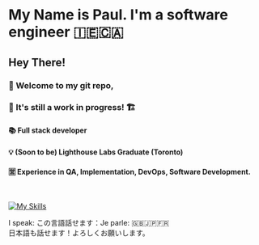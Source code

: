 # My Name is Paul. I'm a software engineer 🇮🇪🇨🇦

 ## Hey There!
 
 ### 👋 Welcome to my git repo,
 ### 👷 It's still a work in progress! 🏗️
 
#### 📚 Full stack developer
#### 💡 (Soon to be) Lighthouse Labs Graduate (Toronto)

#### 🈺 Experience in QA, Implementation, DevOps, Software Development.

<br>

[![My Skills](https://skillicons.dev/icons?i=css,firebase,angular,gcp,git,mysql,github,html,eclipse,postgres,java,bash,nextjs,jquery,js,jenkins,nodejs,postman,py,raspberrypi,react,regex,ruby,rails,selenium,sass,ts,bootstrap,vim,vscode,vue,jest,&theme=light&perline=8)](https://skillicons.dev)

I speak: この言語話せます：Je parle: 🇬🇧🇯🇵🇫🇷 <br>
日本語も話せます！よろしくお願いします。
